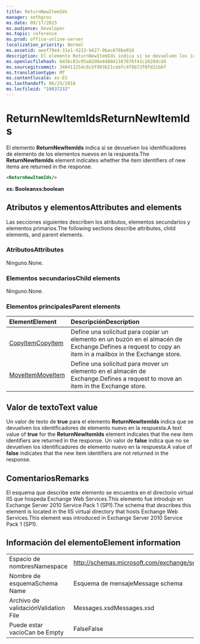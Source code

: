```yaml
---
title: ReturnNewItemIds
manager: sethgros
ms.date: 09/17/2015
ms.audience: Developer
ms.topic: reference
ms.prod: office-online-server
localization_priority: Normal
ms.assetid: aeef79e4-31e1-4213-b627-9bac676be018
description: El elemento ReturnNewItemIds indica si se devuelven los identificadores de elemento de los elementos nuevos en la respuesta.
ms.openlocfilehash: 6d3bc83c05a82d6e448041167676f41c2620dcd4
ms.sourcegitcommit: 34041125dc8c5f993b21cebfc4f8b72f0fd2cb6f
ms.translationtype: MT
ms.contentlocale: es-ES
ms.lasthandoff: 06/25/2018
ms.locfileid: "19837232"
---
```

# <a name="returnnewitemids"></a><span data-ttu-id="99f1e-103">ReturnNewItemIds</span><span class="sxs-lookup"><span data-stu-id="99f1e-103">ReturnNewItemIds</span></span>

<span data-ttu-id="99f1e-104">El elemento **ReturnNewItemIds** indica si se devuelven los identificadores de elemento de los elementos nuevos en la respuesta.</span><span class="sxs-lookup"><span data-stu-id="99f1e-104">The **ReturnNewItemIds** element indicates whether the item identifiers of new items are returned in the response.</span></span> 
  
```XML
<ReturnNewItemIds/>
```

 <span data-ttu-id="99f1e-105">**xs: Boolean**</span><span class="sxs-lookup"><span data-stu-id="99f1e-105">**xs:boolean**</span></span>
## <a name="attributes-and-elements"></a><span data-ttu-id="99f1e-106">Atributos y elementos</span><span class="sxs-lookup"><span data-stu-id="99f1e-106">Attributes and elements</span></span>

<span data-ttu-id="99f1e-107">Las secciones siguientes describen los atributos, elementos secundarios y elementos primarios.</span><span class="sxs-lookup"><span data-stu-id="99f1e-107">The following sections describe attributes, child elements, and parent elements.</span></span>
  
### <a name="attributes"></a><span data-ttu-id="99f1e-108">Atributos</span><span class="sxs-lookup"><span data-stu-id="99f1e-108">Attributes</span></span>

<span data-ttu-id="99f1e-109">Ninguno.</span><span class="sxs-lookup"><span data-stu-id="99f1e-109">None.</span></span>
  
### <a name="child-elements"></a><span data-ttu-id="99f1e-110">Elementos secundarios</span><span class="sxs-lookup"><span data-stu-id="99f1e-110">Child elements</span></span>

<span data-ttu-id="99f1e-111">Ninguno.</span><span class="sxs-lookup"><span data-stu-id="99f1e-111">None.</span></span>
  
### <a name="parent-elements"></a><span data-ttu-id="99f1e-112">Elementos principales</span><span class="sxs-lookup"><span data-stu-id="99f1e-112">Parent elements</span></span>

|<span data-ttu-id="99f1e-113">**Element**</span><span class="sxs-lookup"><span data-stu-id="99f1e-113">**Element**</span></span>|<span data-ttu-id="99f1e-114">**Descripción**</span><span class="sxs-lookup"><span data-stu-id="99f1e-114">**Description**</span></span>|
|:-----|:-----|
|[<span data-ttu-id="99f1e-115">CopyItem</span><span class="sxs-lookup"><span data-stu-id="99f1e-115">CopyItem</span></span>](copyitem.md) <br/> |<span data-ttu-id="99f1e-116">Define una solicitud para copiar un elemento en un buzón en el almacén de Exchange.</span><span class="sxs-lookup"><span data-stu-id="99f1e-116">Defines a request to copy an item in a mailbox in the Exchange store.</span></span>  <br/> |
|[<span data-ttu-id="99f1e-117">MoveItem</span><span class="sxs-lookup"><span data-stu-id="99f1e-117">MoveItem</span></span>](moveitem.md) <br/> |<span data-ttu-id="99f1e-118">Define una solicitud para mover un elemento en el almacén de Exchange.</span><span class="sxs-lookup"><span data-stu-id="99f1e-118">Defines a request to move an item in the Exchange store.</span></span>  <br/> |
   
## <a name="text-value"></a><span data-ttu-id="99f1e-119">Valor de texto</span><span class="sxs-lookup"><span data-stu-id="99f1e-119">Text value</span></span>

<span data-ttu-id="99f1e-120">Un valor de texto de **true** para el elemento **ReturnNewItemIds** indica que se devuelven los identificadores de elemento nuevo en la respuesta.</span><span class="sxs-lookup"><span data-stu-id="99f1e-120">A text value of **true** for the **ReturnNewItemIds** element indicates that the new item identifiers are returned in the response.</span></span> <span data-ttu-id="99f1e-121">Un valor de **false** indica que no se devuelven los identificadores de elemento nuevo en la respuesta.</span><span class="sxs-lookup"><span data-stu-id="99f1e-121">A value of **false** indicates that the new item identifiers are not returned in the response.</span></span> 
  
## <a name="remarks"></a><span data-ttu-id="99f1e-122">Comentarios</span><span class="sxs-lookup"><span data-stu-id="99f1e-122">Remarks</span></span>

<span data-ttu-id="99f1e-123">El esquema que describe este elemento se encuentra en el directorio virtual IIS que hospeda Exchange Web Services.This elemento fue introdujo en Exchange Server 2010 Service Pack 1 (SP1).</span><span class="sxs-lookup"><span data-stu-id="99f1e-123">The schema that describes this element is located in the IIS virtual directory that hosts Exchange Web Services.This element was introduced in Exchange Server 2010 Service Pack 1 (SP1).</span></span>
  
## <a name="element-information"></a><span data-ttu-id="99f1e-124">Información del elemento</span><span class="sxs-lookup"><span data-stu-id="99f1e-124">Element information</span></span>

|||
|:-----|:-----|
|<span data-ttu-id="99f1e-125">Espacio de nombres</span><span class="sxs-lookup"><span data-stu-id="99f1e-125">Namespace</span></span>  <br/> |http://schemas.microsoft.com/exchange/services/2006/messages  <br/> |
|<span data-ttu-id="99f1e-126">Nombre de esquema</span><span class="sxs-lookup"><span data-stu-id="99f1e-126">Schema Name</span></span>  <br/> |<span data-ttu-id="99f1e-127">Esquema de mensaje</span><span class="sxs-lookup"><span data-stu-id="99f1e-127">Message schema</span></span>  <br/> |
|<span data-ttu-id="99f1e-128">Archivo de validación</span><span class="sxs-lookup"><span data-stu-id="99f1e-128">Validation File</span></span>  <br/> |<span data-ttu-id="99f1e-129">Messages.xsd</span><span class="sxs-lookup"><span data-stu-id="99f1e-129">Messages.xsd</span></span>  <br/> |
|<span data-ttu-id="99f1e-130">Puede estar vacío</span><span class="sxs-lookup"><span data-stu-id="99f1e-130">Can be Empty</span></span>  <br/> |<span data-ttu-id="99f1e-131">False</span><span class="sxs-lookup"><span data-stu-id="99f1e-131">False</span></span>  <br/> |
   

